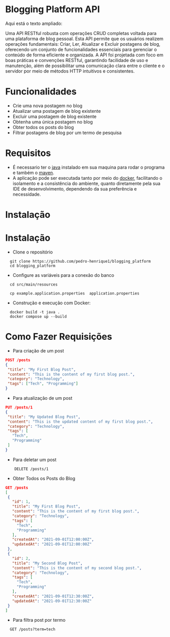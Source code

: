 # Blogging Platform API

Aqui está o texto ampliado:

Uma API RESTful robusta com operações CRUD completas voltada para uma plataforma de blog pessoal. Esta API permite que
os usuários realizem operações fundamentais: Criar, Ler, Atualizar e Excluir postagens de blog, oferecendo um conjunto
de funcionalidades essenciais para gerenciar o conteúdo de forma eficiente e organizada. A API foi projetada com foco em
boas práticas e convenções RESTful, garantindo facilidade de uso e manutenção, além de possibilitar uma comunicação
clara entre o cliente e o servidor por meio de métodos HTTP intuitivos e consistentes.

# Funcionalidades

- Crie uma nova postagem no blog
- Atualizar uma postagem de blog existente
- Excluir uma postagem de blog existente
- Obtenha uma única postagem no blog
- Obter todos os posts do blog
- Filtrar postagens de blog por um termo de pesquisa

# Requisitos

- É necessario ter o [java](https://www.java.com/download/ie_manual.jsp) instalado em sua maquina para rodar o programa
  e também o [maven](https://maven.apache.org/install.html).
- A aplicação pode ser executada tanto por meio do [docker](https://docs.docker.com/engine/install/), facilitando o
  isolamento e a consistência do ambiente, quanto diretamente pela sua IDE de desenvolvimento, dependendo da sua
  preferência e necessidade.

# Instalação

# Instalação

- Clone o repositório

```git
  git clone https://github.com/pedro-henrique1/blogging_platform
  cd blogging_platform
```

- Configure as variáveis para a conexão do banco

```
  cd src/main/resources
  
  cp example.application.properties  application.properties
```

- Construção e execução com Docker:

```
  docker build -t java .
  docker compose up --build
```

# Como Fazer Requisições

- Para criação de um post

 ``` json lines
POST /posts
{
  "title": "My First Blog Post",
  "content": "This is the content of my first blog post.",
  "category": "Technology",
  "tags": ["Tech", "Programming"]
}

```

- Para atualização de um post

 ``` json lines
PUT /posts/1
{
  "title": "My Updated Blog Post",
  "content": "This is the updated content of my first blog post.",
  "category": "Technology",
  "tags": [
    "Tech",
    "Programming"
  ]
}

```

- Para deletar um post

``` http request
    DELETE /posts/1
```

- Obter Todos os Posts do Blog

 ```json lines
GET /posts
[
  {
    "id": 1,
    "title": "My First Blog Post",
    "content": "This is the content of my first blog post.",
    "category": "Technology",
    "tags": [
      "Tech",
      "Programming"
    ],
    "createdAt": "2021-09-01T12:00:00Z",
    "updatedAt": "2021-09-01T12:00:00Z"
  },
  {
    "id": 2,
    "title": "My Second Blog Post",
    "content": "This is the content of my second blog post.",
    "category": "Technology",
    "tags": [
      "Tech",
      "Programming"
    ],
    "createdAt": "2021-09-01T12:30:00Z",
    "updatedAt": "2021-09-01T12:30:00Z"
  }
]

```

- Para filtra post por termo

``` http request
  GET /posts?term=tech
```











